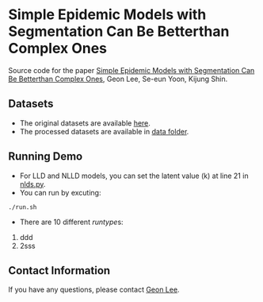 # Simple Epidemic Models with Segmentation Can Be Betterthan Complex Ones
Source code for the paper [Simple Epidemic Models with Segmentation Can Be Betterthan Complex Ones](https://github.com/geonlee0325/covid_segmentation), Geon Lee, Se-eun Yoon, Kijung Shin.

## Datasets
* The original datasets are available [here](https://www.kaggle.com/sudalairajkumar/novel-corona-virus-2019-dataset).
* The processed datasets are available in [data folder](https://github.com/geonlee0325/covid_segmentation/tree/main/data).
 
## Running Demo
* For LLD and NLLD models, you can set the latent value (k) at line 21 in [nlds.py](https://github.com/geonlee0325/covid_segmentation/blob/main/code/nlds.py).
* You can run by excuting:
```setup
./run.sh
```
* There are 10 different *runtype*s:
1. ddd
2. 2sss

## Contact Information
If you have any questions, please contact [Geon Lee](geonlee0325@kaist.ac.kr).
